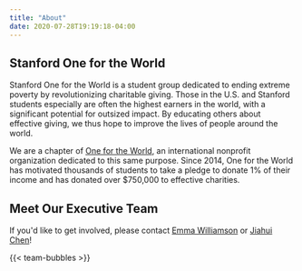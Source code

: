 ```yaml
---
title: "About"
date: 2020-07-28T19:19:18-04:00
---
```


## Stanford One for the World

Stanford One for the World is a student group dedicated to ending extreme poverty by revolutionizing charitable giving. Those in the U.S. and Stanford students especially are often the highest earners in the world, with a significant potential for outsized impact. By educating others about effective giving, we thus hope to improve the lives of people around the world.

We are a chapter of [One for the World](https://www.1fortheworld.org/), an international nonprofit organization dedicated to this same purpose. Since 2014, One for the World has motivated thousands of students to take a pledge to donate 1% of their income and has donated over $750,000 to effective charities.

## Meet Our Executive Team

If you'd like to get involved, please contact [Emma Williamson](mailto:emma123@stanford.edu) or [Jiahui Chen](mailto:jchen23@stanford.edu)!

{{< team-bubbles >}}